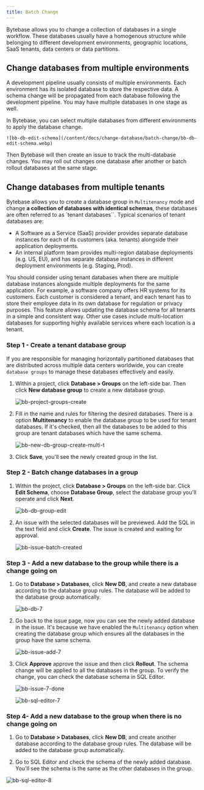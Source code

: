 ```yaml
---
title: Batch Change
---
```


Bytebase allows you to change a collection of databases in a single workflow. These databases usually have a homogenous structure while belonging to different development environments, geographic locations, SaaS tenants, data centers or data partitions.

## Change databases from multiple environments

A development pipeline usually consists of multiple environments.
Each environment has its isolated database to store the respective data. A schema change will be propagated from each database following the development pipeline. You may have multiple databases in one stage as well.

In Bytebase, you can select multiple databases from different environments to apply the database change.

    ![bb-db-edit-schema](/content/docs/change-database/batch-change/bb-db-edit-schema.webp)

Then Bytebase will then create an issue to track the multi-database changes. You may roll out changes one database after another or batch rollout databases at the same stage.

## Change databases from multiple tenants

<PricingPlanBlock feature_name='BATCH_CHANGE' />

Bytebase allows you to create a database group in `Multitenancy` mode and change **a collection of databases with identical schemas**, these databases are often referred to as `tenant databases``. Typical scenarios of tenant databases are:

- A Software as a Service (SaaS) provider provides separate database instances for each of its customers (aka. tenants) alongside their application deployments.
- An internal platform team provides multi-region database deployments (e.g. US, EU), and has separate database instances in different deployment environments (e.g. Staging, Prod).

You should consider using tenant databases when there are multiple database instances alongside multiple deployments for the same application. For example, a software company offers HR systems for its customers. Each customer is considered a tenant, and each tenant has to store their employee data in its own database for regulation or privacy purposes. This feature allows updating the database schema for all tenants in a simple and consistent way. Other use cases include multi-location databases for supporting highly available services where each location is a tenant.

### Step 1 - Create a tenant database group

If you are responsible for managing horizontally partitioned databases that are distributed across multiple data centers worldwide, you can create `database groups` to manage these databases effectively and easily.

1. Within a project, click **Database > Groups** on the left-side bar. Then click **New database group** to create a new database group.

   ![bb-project-groups-create](/content/docs/change-database/batch-change/bb-project-groups-create.webp)

2. Fill in the name and rules for filtering the desired databases. There is a option **Multitenancy** to enable the database group to be used for tenant databases. If it's checked, then all the databases to be added to this group are tenant databases which have the same schema.

   ![bb-new-db-group-create-multi-t](/content/docs/change-database/batch-change/bb-new-db-group-create-multi-t.webp)

3. Click **Save**, you'll see the newly created group in the list.

### Step 2 - Batch change databases in a group

1. Within the project, click **Database > Groups** on the left-side bar. Click **Edit Schema**, choose **Database Group**, select the database group you'll operate and click **Next**.

   ![bb-db-group-edit](/content/docs/change-database/batch-change/bb-db-group-edit.webp)

1. An issue with the selected databases will be previewed. Add the SQL in the text field and click **Create**. The issue is created and waiting for approval.

   ![bb-issue-batch-created](/content/docs/change-database/batch-change/bb-issue-batch-created.webp)

### Step 3 - Add a new database to the group while there is a change going on

1. Go to **Database > Databases**, click **New DB**, and create a new database according to the database group rules. The database will be added to the database group automatically.

   ![bb-db-7](/content/docs/change-database/batch-change/bb-db-add-7.webp)

1. Go back to the issue page, now you can see the newly added database in the issue. It's because we have enabled the `Multitenancy` option when creating the database group which ensures all the databases in the group have the same schema.

   ![bb-issue-add-7](/content/docs/change-database/batch-change/bb-issue-add-7.webp)

1. Click **Approve** approve the issue and then click **Rollout**. The schema change will be applied to all the databases in the group. To verify the change, you can check the database schema in SQL Editor.

   ![bb-issue-7-done](/content/docs/change-database/batch-change/bb-issue-7-done.webp)

   ![bb-sql-editor-7](/content/docs/change-database/batch-change/bb-sql-editor-7.webp)

### Step 4- Add a new database to the group when there is no change going on

1. Go to **Database > Databases**, click **New DB**, and create another database according to the database group rules. The database will be added to the database group automatically.

1. Go to SQL Editor and check the schema of the newly added database. You'll see the schema is the same as the other databases in the group.

![bb-sql-editor-8](/content/docs/change-database/batch-change/bb-sql-editor-8.webp)
